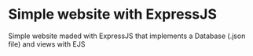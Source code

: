 # Simple website with ExpressJS

Simple website maded with ExpressJS that implements a Database (.json file) and views with EJS

